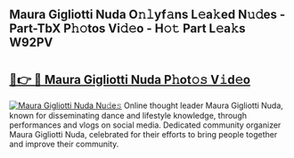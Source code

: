 ## Maura Gigliotti Nuda O𝚗𝚕yf𝚊ns L𝚎a𝚔ed N𝚞𝚍es - Part-TbX P𝚑𝚘tos Vi𝚍𝚎o - H𝚘𝚝 Part L𝚎a𝚔s W92PV

# <h2><a href="http://kf3lpkh.oniu.top/?m=Maura+Gigliotti+Nuda">🔗👉 🔴 Maura Gigliotti Nuda P𝚑ot𝚘𝚜 V𝚒d𝚎o</a></h2>

[![Maura Gigliotti Nuda Nu𝚍e𝚜](https://i.imgur.com/0qMVB7G.gif)](http://kf3lpkh.oniu.top/?m=Maura+Gigliotti+Nuda)
Online thought leader Maura Gigliotti Nuda, known for disseminating dance and lifestyle knowledge, through performances and vlogs on social media. Dedicated community organizer Maura Gigliotti Nuda, celebrated for their efforts to bring people together and improve their community.  
